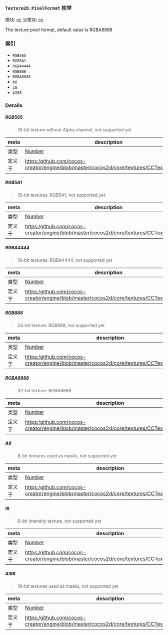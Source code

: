 ### `Texture2D.PixelFormat` 枚举



模块: [cc](../modules/cc.md)
父模块: [cc](../modules/cc.md)


The texture pixel format, default value is RGBA8888


### 索引
  - `RGB565`
  - `RGB5A1`
  - `RGBA4444`
  - `RGB888`
  - `RGBA8888`
  - `A8`
  - `I8`
  - `AI88`

### Details


##### RGB565

> 16-bit texture without Alpha channel, not supported yet

| meta | description |
|------|-------------|
| 类型 | <a href="https://developer.mozilla.org/en/JavaScript/Reference/Global_Objects/Number" class="crosslink external" target="_blank">Number</a> |
| 定义于 | [https:/github.com/cocos-creator/engine/blob/master/cocos2d/core/textures/CCTexture2D.js:80](https:/github.com/cocos-creator/engine/blob/master/cocos2d/core/textures/CCTexture2D.js#L80) |



##### RGB5A1

> 16-bit textures: RGB5A1, not supported yet

| meta | description |
|------|-------------|
| 类型 | <a href="https://developer.mozilla.org/en/JavaScript/Reference/Global_Objects/Number" class="crosslink external" target="_blank">Number</a> |
| 定义于 | [https:/github.com/cocos-creator/engine/blob/master/cocos2d/core/textures/CCTexture2D.js:87](https:/github.com/cocos-creator/engine/blob/master/cocos2d/core/textures/CCTexture2D.js#L87) |



##### RGBA4444

> 16-bit textures: RGBA4444, not supported yet

| meta | description |
|------|-------------|
| 类型 | <a href="https://developer.mozilla.org/en/JavaScript/Reference/Global_Objects/Number" class="crosslink external" target="_blank">Number</a> |
| 定义于 | [https:/github.com/cocos-creator/engine/blob/master/cocos2d/core/textures/CCTexture2D.js:94](https:/github.com/cocos-creator/engine/blob/master/cocos2d/core/textures/CCTexture2D.js#L94) |



##### RGB888

> 24-bit texture: RGB888, not supported yet

| meta | description |
|------|-------------|
| 类型 | <a href="https://developer.mozilla.org/en/JavaScript/Reference/Global_Objects/Number" class="crosslink external" target="_blank">Number</a> |
| 定义于 | [https:/github.com/cocos-creator/engine/blob/master/cocos2d/core/textures/CCTexture2D.js:101](https:/github.com/cocos-creator/engine/blob/master/cocos2d/core/textures/CCTexture2D.js#L101) |



##### RGBA8888

> 32-bit texture: RGBA8888

| meta | description |
|------|-------------|
| 类型 | <a href="https://developer.mozilla.org/en/JavaScript/Reference/Global_Objects/Number" class="crosslink external" target="_blank">Number</a> |
| 定义于 | [https:/github.com/cocos-creator/engine/blob/master/cocos2d/core/textures/CCTexture2D.js:108](https:/github.com/cocos-creator/engine/blob/master/cocos2d/core/textures/CCTexture2D.js#L108) |



##### A8

> 8-bit textures used as masks, not supported yet

| meta | description |
|------|-------------|
| 类型 | <a href="https://developer.mozilla.org/en/JavaScript/Reference/Global_Objects/Number" class="crosslink external" target="_blank">Number</a> |
| 定义于 | [https:/github.com/cocos-creator/engine/blob/master/cocos2d/core/textures/CCTexture2D.js:115](https:/github.com/cocos-creator/engine/blob/master/cocos2d/core/textures/CCTexture2D.js#L115) |



##### I8

> 8-bit intensity texture, not supported yet

| meta | description |
|------|-------------|
| 类型 | <a href="https://developer.mozilla.org/en/JavaScript/Reference/Global_Objects/Number" class="crosslink external" target="_blank">Number</a> |
| 定义于 | [https:/github.com/cocos-creator/engine/blob/master/cocos2d/core/textures/CCTexture2D.js:122](https:/github.com/cocos-creator/engine/blob/master/cocos2d/core/textures/CCTexture2D.js#L122) |



##### AI88

> 16-bit textures used as masks, not supported yet

| meta | description |
|------|-------------|
| 类型 | <a href="https://developer.mozilla.org/en/JavaScript/Reference/Global_Objects/Number" class="crosslink external" target="_blank">Number</a> |
| 定义于 | [https:/github.com/cocos-creator/engine/blob/master/cocos2d/core/textures/CCTexture2D.js:129](https:/github.com/cocos-creator/engine/blob/master/cocos2d/core/textures/CCTexture2D.js#L129) |


